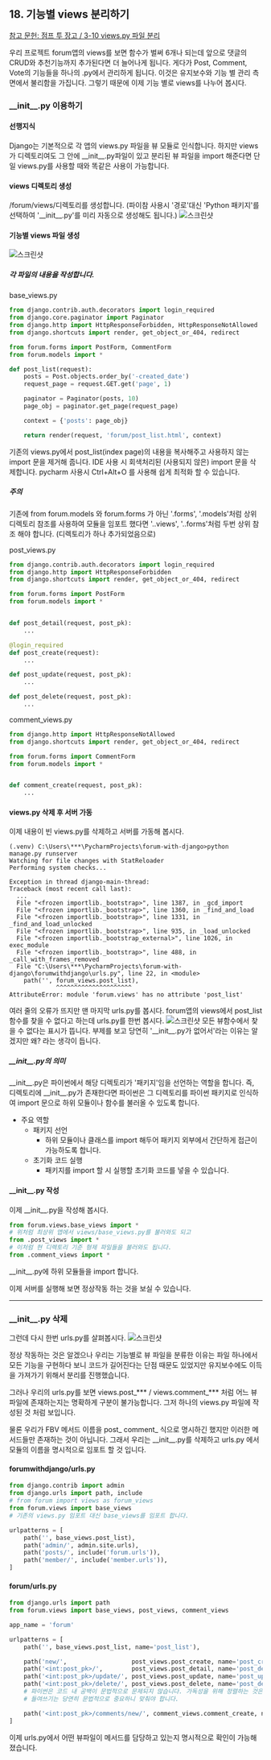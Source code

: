 ## 18. 기능별 views 분리하기

[참고 문헌: 점프 투 장고 / 3-10 views.py 파일 분리](https://wikidocs.net/71657)

우리 프로젝트 forum앱의 views를 보면 함수가 벌써 6개나 되는데 앞으로 댓글의 CRUD와 추천기능까지 추가된다면 더 늘어나게 됩니다. 
게다가 Post, Comment, Vote의 기능들을 하나의 .py에서 관리하게 됩니다. 이것은 유지보수와 기능 별 관리 측면에서 불리함을 가집니다. 그렇기 때문에 이제 기능 별로 views를 나누어 봅시다.

### \_\_init__.py 이용하기
#### 선행지식
Django는 기본적으로 각 앱의 views\.py 파일을 뷰 모듈로 인식합니다.
하지만 views가 디렉토리여도 그 안에 \_\_init__.py파일이 있고 분리된 뷰 파일을 import 해준다면 단일 views.py를 사용할 때와 똑같은 사용이 가능합니다.

#### views 디렉토리 생성
/forum/views/디렉토리를 생성합니다. 
(파이참 사용시 '경로'대신 'Python 패키지'를 선택하여 '\_\_init__.py'를 미리 자동으로 생성해도 됩니다.)
![스크린샷](/statics/18/18_01.png)

#### 기능별 views 파일 생성
![스크린샷](/statics/18/18_02.png)

##### 각 파일의 내용을 작성합니다.
base_views.py
```python
from django.contrib.auth.decorators import login_required
from django.core.paginator import Paginator
from django.http import HttpResponseForbidden, HttpResponseNotAllowed
from django.shortcuts import render, get_object_or_404, redirect

from forum.forms import PostForm, CommentForm
from forum.models import *

def post_list(request):
    posts = Post.objects.order_by('-created_date')
    request_page = request.GET.get('page', 1)

    paginator = Paginator(posts, 10)
    page_obj = paginator.get_page(request_page)

    context = {'posts': page_obj}

    return render(request, 'forum/post_list.html', context)
```
기존의 views.py에서 post_list(index page)의 내용을 복사해주고 사용하지 않는 import 문을 제거해 줍니다. 
IDE 사용 시 회색처리된 (사용되지 않은) import 문을 삭제합니다. pycharm 사용시 Ctrl+Alt+O 를 사용해 쉽게 최적화 할 수 있습니다.

##### 주의
기존에 from forum.models 와 forum.forms 가 아닌 '.forms', '.models'처럼 상위 디렉토리 참조를 사용하여 모듈을 임포트 했다면 '..views', '..forms'처럼 두번 상위 참조 해야 합니다. (디렉토리가 하나 추가되었음으로)

post_views.py
```python
from django.contrib.auth.decorators import login_required
from django.http import HttpResponseForbidden
from django.shortcuts import render, get_object_or_404, redirect

from forum.forms import PostForm
from forum.models import *


def post_detail(request, post_pk):
    ...

@login_required
def post_create(request):
    ...

def post_update(request, post_pk):
    ...

def post_delete(request, post_pk):
    ...
```

comment_views.py
```python
from django.http import HttpResponseNotAllowed
from django.shortcuts import render, get_object_or_404, redirect

from forum.forms import CommentForm
from forum.models import *


def comment_create(request, post_pk):
    ...
```

#### views\.py 삭제 후 서버 가동
이제 내용이 빈 views.py를 삭제하고 서버를 가동해 봅시다.
```
(.venv) C:\Users\***\PycharmProjects\forum-with-django>python manage.py runserver
Watching for file changes with StatReloader
Performing system checks...

Exception in thread django-main-thread:
Traceback (most recent call last):
  ...
  File "<frozen importlib._bootstrap>", line 1387, in _gcd_import
  File "<frozen importlib._bootstrap>", line 1360, in _find_and_load
  File "<frozen importlib._bootstrap>", line 1331, in _find_and_load_unlocked
  File "<frozen importlib._bootstrap>", line 935, in _load_unlocked
  File "<frozen importlib._bootstrap_external>", line 1026, in exec_module
  File "<frozen importlib._bootstrap>", line 488, in _call_with_frames_removed
  File "C:\Users\***\PycharmProjects\forum-with-django\forumwithdjango\urls.py", line 22, in <module>
    path('', forum_views.post_list),
             ^^^^^^^^^^^^^^^^^^^^^
AttributeError: module 'forum.views' has no attribute 'post_list'
```
여러 줄의 오류가 뜨지만 맨 마지막 urls.py를 봅시다. forum앱의 views에서 post_list 함수를 찾을 수 없다고 하는데 urls.py를 한번 봅시다.
![스크린샷](/statics/18/18_03.png)
모든 뷰함수에서 찾을 수 없다는 표시가 뜹니다. 부제를 보고 당연히 '\_\_init__.py가 없어서'라는 이유는 알겠지만 왜? 라는 생각이 듭니다.

##### \_\_init__.py의 의미
\_\_init__.py은 파이썬에서 해당 디렉토리가 '패키지'임을 선언하는 역할을 합니다.
즉, 디렉토리에 \_\_init__.py가 존재한다면 파이썬은 그 디렉토리를 파이썬 패키지로 인식하여 import 문으로 하위 모듈이나 함수를 불러올 수 있도록 합니다.
- 주요 역할
    - 패키지 선언
        - 하위 모듈이나 클래스를 import 해두어 패키지 외부에서 간단하게 접근이 가능하도록 합니다.
    - 초기화 코드 실행
        - 패키지를 import 할 시 실행할 초기화 코드를 넣을 수 있습니다.

#### \_\_init__.py 작성
이제 \_\_init__.py을 작성해 봅시다.
```python
from forum.views.base_views import *
# 위처럼 최상위 앱에서 views/base_views.py를 불러와도 되고
from .post_views import *
# 이처럼 현 디렉토리 기준 형제 파일들을 불러와도 됩니다.
from .comment_views import *
```
\_\_init__.py에 하위 모듈들을 import 합니다.

이제 서버를 실행해 보면 정상작동 하는 것을 보실 수 있습니다.

---

### \_\_init__.py 삭제

그런데 다시 한번 urls.py를 살펴봅시다.
![스크린샷](/statics/18/18_04.png)

정상 작동하는 것은 알겠으나 우리는 기능별로 뷰 파일을 분류한 이유는 파일 하나에서 모든 기능을 구현하다 보니 코드가 길어진다는 단점 때문도 있었지만 유지보수에도 이득을 가져가기 위해서 분리를 진행했습니다.

그러나 우리의 urls\.py를 보면 views.post_*** / views.comment_*** 처럼 어느 뷰 파일에 존재하는지는 명확하게 구분이 불가능합니다. 그저 하나의 views\.py 파일에 작성된 것 처럼 보입니다.

물론 우리가 FBV 메서드 이름을 post_ comment_ 식으로 명시하긴 했지만 이러한 메서드들만 존재하는 것이 아닙니다.
그래서 우리는 \_\_init__.py를 삭제하고 urls\.py 에서 모듈의 이름을 명시적으로 임포트 할 것 입니다.

#### forumwithdjango/urls.py
```python
from django.contrib import admin
from django.urls import path, include
# from forum import views as forum_views
from forum.views import base_views
# 기존의 views.py 임포트 대신 base_views를 임포트 합니다.

urlpatterns = [
    path('', base_views.post_list),
    path('admin/', admin.site.urls),
    path('posts/', include('forum.urls')),
    path('member/', include('member.urls')),
]
```

#### forum/urls.py
```python
from django.urls import path
from forum.views import base_views, post_views, comment_views

app_name = 'forum'

urlpatterns = [
    path('', base_views.post_list, name='post_list'),

    path('new/',                  post_views.post_create, name='post_create'),
    path('<int:post_pk>/',        post_views.post_detail, name='post_detail'),
    path('<int:post_pk>/update/', post_views.post_update, name='post_update'),
    path('<int:post_pk>/delete/', post_views.post_delete, name='post_delete'),
    # 파이썬은 코드 내 공백이 문법적으로 문제되지 않습니다. 가독성을 위해 정렬하는 것은 좋은 방법입니다.
    # 들여쓰기는 당연히 문법적으로 중요하니 맞춰야 합니다.

    path('<int:post_pk>/comments/new/', comment_views.comment_create, name='comment_create'),
]
```

이제 urls.py에서 어떤 뷰파일이 메서드를 담당하고 있는지 명시적으로 확인이 가능해졌습니다.